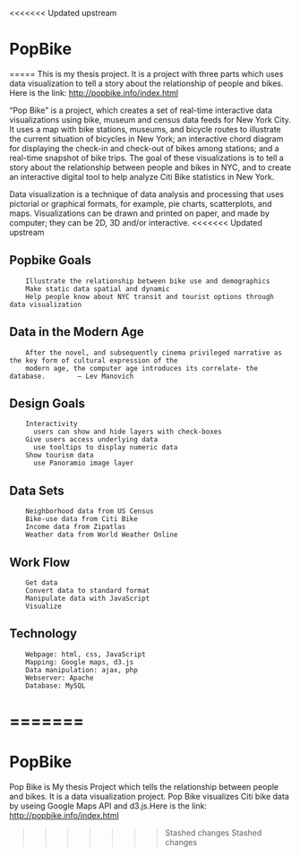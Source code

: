 <<<<<<< Updated upstream
# PopBike 
=====
This is my thesis project. It is a project with three parts which uses data visualization to tell a story about the relationship of people and bikes. 
Here is the link: http://popbike.info/index.html

“Pop Bike” is a project, which creates a set of real-time interactive data visualizations using bike, museum and census data feeds for New York City. It uses a map with bike stations, museums, and bicycle routes to illustrate the current situation of bicycles in New York; an interactive chord diagram for displaying the check-in and check-out of bikes among stations; and a real-time snapshot of bike trips. The goal of these visualizations is to tell a story about the relationship between people and bikes in NYC, and to create an interactive digital tool to help analyze Citi Bike statistics in New York.

Data visualization is a technique of data analysis and processing that uses pictorial or graphical formats, for example, pie charts, scatterplots, and maps. Visualizations can be drawn and printed on paper, and made by computer; they can be 2D, 3D and/or interactive.
<<<<<<< Updated upstream

Popbike Goals
----------------
        Illustrate the relationship between bike use and demographics     
        Make static data spatial and dynamic   
        Help people know about NYC transit and tourist options through data visualization

Data in the Modern Age
-----------------------
        After the novel, and subsequently cinema privileged narrative as the key form of cultural expression of the
        modern age, the computer age introduces its correlate- the database.        — Lev Manovich

Design Goals
----------------------
        Interactivity
          users can show and hide layers with check-boxes
        Give users access underlying data                 
          use tooltips to display numeric data
        Show tourism data
          use Panoramio image layer
        
Data Sets
---------------------
        Neighborhood data from US Census
        Bike-use data from Citi Bike
        Income data from Zipatlas
        Weather data from World Weather Online

Work Flow
---------------------
        Get data
        Convert data to standard format
        Manipulate data with JavaScript
        Visualize

Technology
----------------------
        Webpage: html, css, JavaScript 
        Mapping: Google maps, d3.js 
        Data manipulation: ajax, php 
        Webserver: Apache
        Database: MySQL
=======
=======
# PopBike  
Pop Bike is My thesis Project which tells the relationship between people and bikes. It is a data visualization project. Pop Bike visualizes Citi bike data by useing Google Maps API and d3.js.Here is the link: http://popbike.info/index.html
>>>>>>> Stashed changes
>>>>>>> Stashed changes
